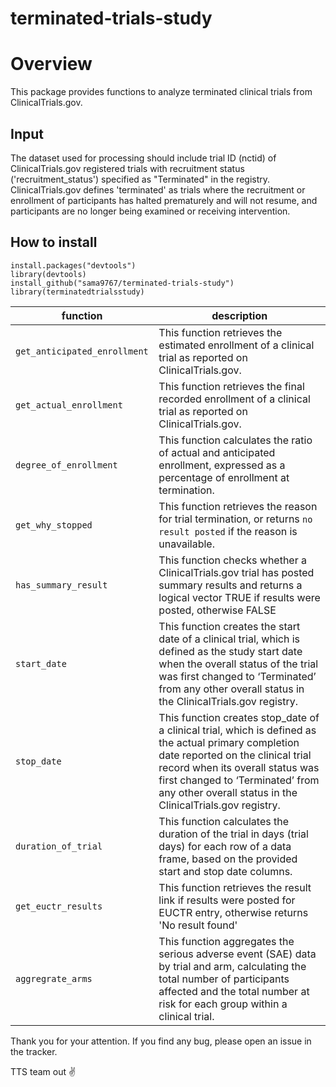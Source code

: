 # terminated-trials-study

# Overview
This package provides functions to analyze terminated clinical trials from ClinicalTrials.gov.

## Input
The dataset used for processing should include trial ID (nctid) of ClinicalTrials.gov registered trials with recruitment status ('recruitment_status') specified as "Terminated" in the registry. ClinicalTrials.gov defines 'terminated' as trials where the recruitment or enrollment of participants has halted prematurely and will not resume, and participants are no longer being examined or receiving intervention. 

## How to install
```{r}
install.packages("devtools")
library(devtools)
install_github("sama9767/terminated-trials-study")
library(terminatedtrialsstudy)
```
|function|description|
|----|----|
|`get_anticipated_enrollment `|This function retrieves the estimated enrollment of a clinical trial as reported on ClinicalTrials.gov.|
|`get_actual_enrollment` |This function retrieves the final recorded enrollment of a clinical trial as reported on ClinicalTrials.gov. |
|`degree_of_enrollment`|This function calculates the ratio of actual and anticipated enrollment, expressed as a percentage of enrollment at termination. |
|`get_why_stopped`| This function retrieves the reason for trial termination, or returns `no result posted` if the reason is unavailable.|
|`has_summary_result`|This function checks whether a ClinicalTrials.gov trial has posted summary results and returns a logical vector TRUE if results were posted, otherwise FALSE|
|`start_date`|This function creates the start date of a clinical trial, which is defined as the study start date when the overall status of the trial was first changed to ‘Terminated’ from any other overall status in the ClinicalTrials.gov registry.|
|`stop_date`|This function creates stop_date of a clinical trial, which is defined as the actual primary completion date reported on the clinical trial record when its overall status was first changed to ‘Terminated’ from any other overall status in the ClinicalTrials.gov registry.|
|`duration_of_trial`|This function calculates the duration of the trial in days (trial days) for each row of a data frame, based on the provided start and stop date columns.|
|`get_euctr_results`|This function retrieves the result link if results were posted for EUCTR entry, otherwise returns 'No result found'|
|`aggregrate_arms`|This function aggregates the serious adverse event (SAE) data by trial and arm, calculating the total number of participants affected and the total number at risk for each group within a clinical trial.|

 Thank you for your attention. If you find any bug, please open an issue in the tracker.

TTS team out ✌️


